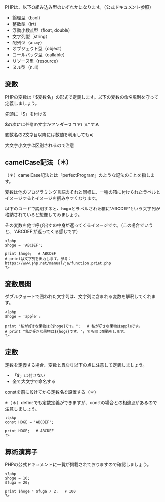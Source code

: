 PHPは、以下の組み込み型のいずれかになります。（公式ドキュメント参照）

- 論理型（bool）
- 整数型（int）
- 浮動小数点型（float, double）
- 文字列型（string）
- 配列型（array）
- オブジェクト型（object）
- コールバック型（callable）
- リソース型（resource）
- ヌル型（null）

## 変数
PHPの変数は「$変数名」の形式で定義します。以下の変数の命名規則を守って定義しましょう。

先頭に「$」を付ける

$の次には任意の文字かアンダースコア(_)にする

変数名の2文字目以降には数値を利用しても可

大文字小文字は区別されるので注意

## camelCase記法（＊）
（＊）camelCase記法とは「perfectProgram」のような記法のことを指します。

変数は他のプログラミング言語のそれと同様に、一種の箱に付けられたラベルとイメージするとイメージを掴みやすくなります。

以下のコードで説明すると、hogeとラベルされた箱に'ABCDEF'という文字列が格納されていると想像してみましょう。

その変数を他で呼び出すの中身が返ってくるイメージです。（この場合でいうと、'ABCDEF'が返ってくる感じです）

```
<?php
$hoge = 'ABCDEF';

print $hoge;   # ABCDEF
# printは文字列を出力します。参考：https://www.php.net/manual/ja/function.print.php
?>
```

## 変数展開
ダブルクォートで囲われた文字列は、文字列に含まれる変数を解釈してくれます。
```
<?php
$hoge = 'apple';

print "私が好きな果物は{$hoge}です。";   # 私が好きな果物はappleです。
# print "私が好きな果物は${hoge}です。"; でも同じ挙動をします。
?>
```

## 定数
定数を定義する場合、変数と異なり以下の点に注意して定義しましょう。

- 「$」は付けない
- 全て大文字で命名する

constを前に設けてから定数名を設置する（＊）

※（＊）defineでも定数定義ができますが、constの場合との相違点があるので注意しましょう。
```
<?php
const HOGE = 'ABCDEF';

print HOGE;   # ABCDEF
?>
```

## 算術演算子
PHPの公式ドキュメントに一覧が掲載されておりますので確認しましょう。
```
<?php
$hoge = 10;
$fuga = 20;

print $hoge * $fuga / 2;   # 100
?>
```
